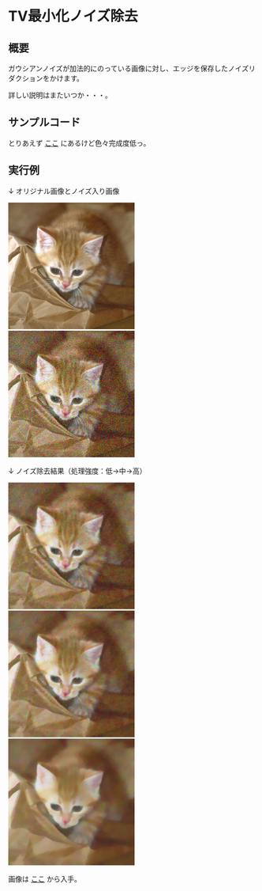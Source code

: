# TV最小化ノイズ除去

## 概要

ガウシアンノイズが加法的にのっている画像に対し、エッジを保存したノイズリダクションをかけます。

詳しい説明はまたいつか・・・。

## サンプルコード

とりあえず [ここ](https://github.com/convexbrain/studynotes/tree/master/sandbox/TVmin/denoising) にあるけど色々完成度低っ。

## 実行例

↓ オリジナル画像とノイズ入り画像

![](original.png) ![](noise.png)

↓ ノイズ除去結果（処理強度：低→中→高）

![](o200.png) ![](o225.png) ![](o250.png)

画像は [ここ](http://www.freefoto.com/index.jsp) から入手。
